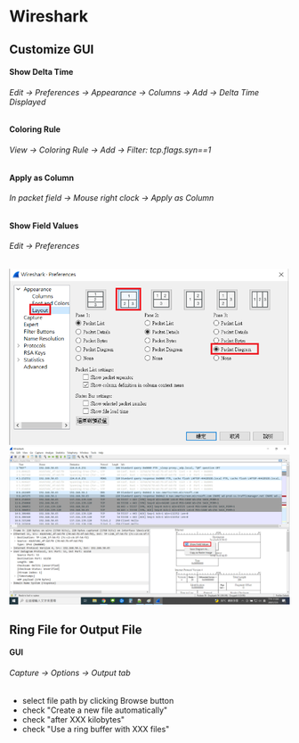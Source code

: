 # Wireshark

## Customize GUI
#### Show Delta Time
###### Edit -> Preferences -> Appearance -> Columns -> Add -> Delta Time Displayed
#### Coloring Rule
###### View -> Coloring Rule -> Add -> Filter: tcp.flags.syn==1
#### Apply as Column
###### In packet field -> Mouse right clock -> Apply as Column
#### Show Field Values
###### Edit -> Preferences 
![wireshark_preferences2.png not found.](./img/wireshark_preferences2.png)
![wireshark_show_field_values.png not found.](./img/wireshark_show_field_values.png)

## Ring File for Output File
#### GUI
###### Capture -> Options -> Output tab
- select file path by clicking Browse button
- check "Create a new file automatically"
- check "after XXX kilobytes"
- check "Use a ring buffer with XXX files"
